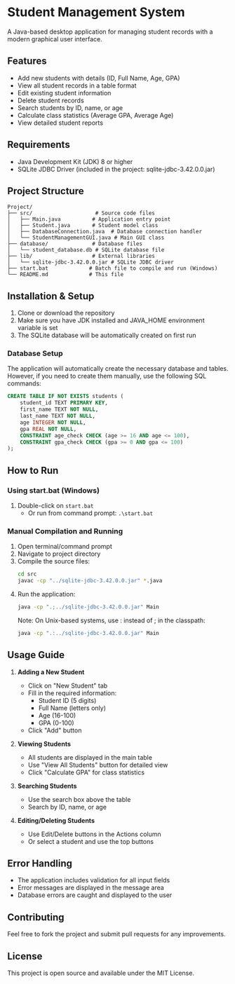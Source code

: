 # Student Management System

A Java-based desktop application for managing student records with a modern graphical user interface.

## Features

- Add new students with details (ID, Full Name, Age, GPA)
- View all student records in a table format
- Edit existing student information
- Delete student records
- Search students by ID, name, or age
- Calculate class statistics (Average GPA, Average Age)
- View detailed student reports

## Requirements

- Java Development Kit (JDK) 8 or higher
- SQLite JDBC Driver (included in the project: sqlite-jdbc-3.42.0.0.jar)

## Project Structure

```
Project/
├── src/                    # Source code files
│   ├── Main.java          # Application entry point
│   ├── Student.java       # Student model class
│   ├── DatabaseConnection.java  # Database connection handler
│   └── StudentManagementGUI.java # Main GUI class
├── database/              # Database files
│   └── student_database.db # SQLite database file
├── lib/                   # External libraries
│   └── sqlite-jdbc-3.42.0.0.jar # SQLite JDBC driver
├── start.bat             # Batch file to compile and run (Windows)
└── README.md             # This file
```

## Installation & Setup

1. Clone or download the repository
2. Make sure you have JDK installed and JAVA_HOME environment variable is set
3. The SQLite database will be automatically created on first run

### Database Setup

The application will automatically create the necessary database and tables. However, if you need to create them manually, use the following SQL commands:

```sql
CREATE TABLE IF NOT EXISTS students (
    student_id TEXT PRIMARY KEY,
    first_name TEXT NOT NULL,
    last_name TEXT NOT NULL,
    age INTEGER NOT NULL,
    gpa REAL NOT NULL,
    CONSTRAINT age_check CHECK (age >= 16 AND age <= 100),
    CONSTRAINT gpa_check CHECK (gpa >= 0 AND gpa <= 100)
);
```

## How to Run

### Using start.bat (Windows)

1. Double-click on `start.bat`
   - Or run from command prompt: `.\start.bat`

### Manual Compilation and Running

1. Open terminal/command prompt
2. Navigate to project directory
3. Compile the source files:
   ```bash
   cd src
   javac -cp "../sqlite-jdbc-3.42.0.0.jar" *.java
   ```
4. Run the application:
   ```bash
   java -cp ".;../sqlite-jdbc-3.42.0.0.jar" Main
   ```
   Note: On Unix-based systems, use : instead of ; in the classpath:
   ```bash
   java -cp ".:../sqlite-jdbc-3.42.0.0.jar" Main
   ```

## Usage Guide

1. **Adding a New Student**
   - Click on "New Student" tab
   - Fill in the required information:
     - Student ID (5 digits)
     - Full Name (letters only)
     - Age (16-100)
     - GPA (0-100)
   - Click "Add" button

2. **Viewing Students**
   - All students are displayed in the main table
   - Use "View All Students" button for detailed view
   - Click "Calculate GPA" for class statistics

3. **Searching Students**
   - Use the search box above the table
   - Search by ID, name, or age

4. **Editing/Deleting Students**
   - Use Edit/Delete buttons in the Actions column
   - Or select a student and use the top buttons

## Error Handling

- The application includes validation for all input fields
- Error messages are displayed in the message area
- Database errors are caught and displayed to the user

## Contributing

Feel free to fork the project and submit pull requests for any improvements.

## License

This project is open source and available under the MIT License. 